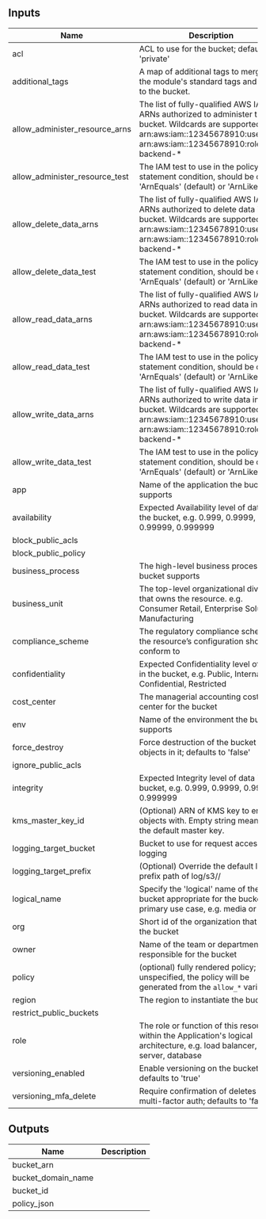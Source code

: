 
## Inputs

| Name | Description | Type | Default | Required |
|------|-------------|:----:|:-----:|:-----:|
| acl | ACL to use for the bucket; defaults to 'private' | string | `private` | no |
| additional_tags | A map of additional tags to merge with the module's standard tags and apply to the bucket. | map | `<map>` | no |
| allow_administer_resource_arns | The list of fully-qualified AWS IAM ARNs authorized to administer this bucket. Wildcards are supported. e.g. arn:aws:iam::12345678910:user/ci or arn:aws:iam::12345678910:role/app-backend-* | list | `<list>` | no |
| allow_administer_resource_test | The IAM test to use in the policy statement condition, should be one of 'ArnEquals' (default) or 'ArnLike' | string | `ArnEquals` | no |
| allow_delete_data_arns | The list of fully-qualified AWS IAM ARNs authorized to delete data in this bucket. Wildcards are supported. e.g. arn:aws:iam::12345678910:user/ci or arn:aws:iam::12345678910:role/app-backend-* | list | `<list>` | no |
| allow_delete_data_test | The IAM test to use in the policy statement condition, should be one of 'ArnEquals' (default) or 'ArnLike' | string | `ArnEquals` | no |
| allow_read_data_arns | The list of fully-qualified AWS IAM ARNs authorized to read data in this bucket. Wildcards are supported. e.g. arn:aws:iam::12345678910:user/ci or arn:aws:iam::12345678910:role/app-backend-* | list | `<list>` | no |
| allow_read_data_test | The IAM test to use in the policy statement condition, should be one of 'ArnEquals' (default) or 'ArnLike' | string | `ArnEquals` | no |
| allow_write_data_arns | The list of fully-qualified AWS IAM ARNs authorized to write data in this bucket. Wildcards are supported. e.g. arn:aws:iam::12345678910:user/ci or arn:aws:iam::12345678910:role/app-backend-* | list | `<list>` | no |
| allow_write_data_test | The IAM test to use in the policy statement condition, should be one of 'ArnEquals' (default) or 'ArnLike' | string | `ArnEquals` | no |
| app | Name of the application the bucket supports | string | - | yes |
| availability | Expected Availability level of data in the bucket, e.g. 0.999, 0.9999, 0.99999, 0.999999 | string | `` | no |
| block_public_acls |  | string | `true` | no |
| block_public_policy |  | string | `true` | no |
| business_process | The high-level business process the bucket supports | string | `` | no |
| business_unit | The top-level organizational division that owns the resource. e.g. Consumer Retail, Enterprise Solutions, Manufacturing | string | `` | no |
| compliance_scheme | The regulatory compliance scheme the resource’s configuration should conform to | string | `` | no |
| confidentiality | Expected Confidentiality level of data in the bucket, e.g. Public, Internal, Confidential, Restricted | string | `` | no |
| cost_center | The managerial accounting cost center for the bucket | string | `` | no |
| env | Name of the environment the bucket supports | string | - | yes |
| force_destroy | Force destruction of the bucket and all objects in it; defaults to 'false' | string | `false` | no |
| ignore_public_acls |  | string | `true` | no |
| integrity | Expected Integrity level of data in the bucket, e.g. 0.999, 0.9999, 0.99999, 0.999999 | string | `` | no |
| kms_master_key_id | (Optional) ARN of KMS key to encrypt objects with.  Empty string means use the default master key. | string | `` | no |
| logging_target_bucket | Bucket to use for request access logging | string | - | yes |
| logging_target_prefix | (Optional) Override the default log prefix path of log/s3/<bucket name>/ | string | `` | no |
| logical_name | Specify the 'logical' name of the bucket appropriate for the bucket's primary use case, e.g. media or orders | string | - | yes |
| org | Short id of the organization that owns the bucket | string | - | yes |
| owner | Name of the team or department that responsible for the bucket | string | - | yes |
| policy | (optional) fully rendered policy; if unspecified, the policy will be generated from the `allow_*` variables | string | `` | no |
| region | The region to instantiate the bucket in | string | - | yes |
| restrict_public_buckets |  | string | `true` | no |
| role | The role or function of this resource within the Application's logical architecture, e.g. load balancer, app server, database | string | `` | no |
| versioning_enabled | Enable versioning on the bucket; defaults to 'true' | string | `true` | no |
| versioning_mfa_delete | Require confirmation of deletes via multi-factor auth; defaults to 'false' | string | `false` | no |

## Outputs

| Name | Description |
|------|-------------|
| bucket_arn |  |
| bucket_domain_name |  |
| bucket_id |  |
| policy_json |  |

